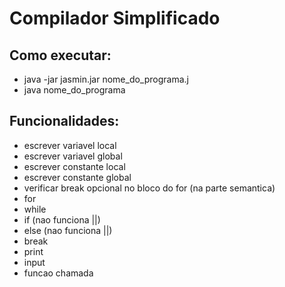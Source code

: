# Compilador Simplificado

## Como executar:

- java -jar jasmin.jar nome_do_programa.j
- java nome_do_programa

## Funcionalidades:

- escrever variavel local
- escrever variavel global
- escrever constante local
- escrever constante global
- verificar break opcional no bloco do for (na parte semantica)
- for
- while
- if (nao funciona ||)
- else (nao funciona ||)
- break
- print
- input
- funcao chamada